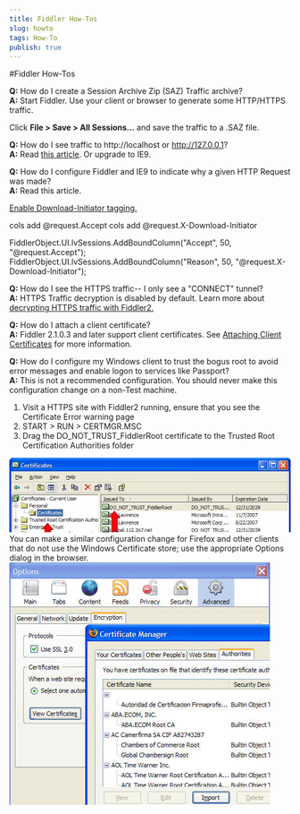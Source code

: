 ```yaml
---
title: Fiddler How-Tos
slug: howto
tags: How-To
publish: true
---
```


<!-- http://fiddler2.com/Fiddler/help/howto.asp -->

#Fiddler How-Tos

**Q:** How do I create a Session Archive Zip (SAZ) Traffic archive?  
**A:** Start Fiddler. Use your client or browser to generate some HTTP/HTTPS traffic. 

Click **File > Save > All Sessions...** and save the traffic to a .SAZ file.

**Q:** How do I see traffic to http://localhost or http://127.0.0.1?  
**A:** Read [this article](http://fiddler2.com/fiddler/help/hookup.asp#Q-LocalTraffic). Or upgrade to IE9.

**Q:** How do I configure Fiddler and IE9 to indicate why a given HTTP Request was made?  
**A:** Read this article.

[Enable Download-Initiator tagging.](https://www.fiddler2.com/dl/EnableDownloadInitiator.reg)

cols add @request.Accept
cols add @request.X-Download-Initiator

FiddlerObject.UI.lvSessions.AddBoundColumn("Accept", 50, "@request.Accept");  
FiddlerObject.UI.lvSessions.AddBoundColumn("Reason", 50, "@request.X-Download-Initiator"); 

**Q:** How do I see the HTTPS traffic-- I only see a "CONNECT" tunnel?  
**A:** HTTPS Traffic decryption is disabled by default. Learn more about [decrypting HTTPS traffic with Fiddler2.](http://fiddler2.com/fiddler/help/httpsdecryption.asp)

 

**Q:** How do I attach a client certificate?  
**A:** Fiddler 2.1.0.3 and later support client certificates.  See [Attaching Client Certificates](http://fiddler2.com/Fiddler/help/httpsclientcerts.asp) for more information.

 

**Q:** How do I configure my Windows client to trust the bogus root to avoid error messages and enable logon to services like Passport?  
**A:** This is not a recommended configuration.  You should never make this configuration change on a non-Test machine.

1. Visit a HTTPS site with Fiddler2 running, ensure that you see the Certificate Error warning page
2. START > RUN > CERTMGR.MSC
3. Drag the DO_NOT_TRUST_FiddlerRoot certificate to the Trusted Root Certification Authorities folder


![FirstCertImage](images/FiddlerHowToCertificates.jpg)  
You can make a similar configuration change for Firefox and other clients that do not use the Windows Certificate store; use the appropriate Options dialog in the browser.  
![SecondCertImage](images/FiddlerHowToOptionsCertificate.jpg)